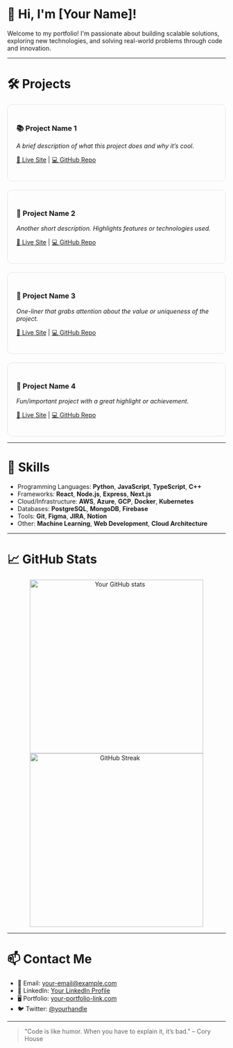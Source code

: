 # 👋 Hi, I'm [Your Name]!

Welcome to my portfolio! I'm passionate about building scalable solutions, exploring new technologies, and solving real-world problems through code and innovation. 

---

# 🛠️ Projects

<div style="display: flex; flex-wrap: wrap; gap: 20px;">

<!-- Project 1 -->
<div style="flex: 1 1 300px; border: 1px solid #e1e4e8; border-radius: 10px; padding: 20px;">
<h3>📚 Project Name 1</h3>
<p><em>A brief description of what this project does and why it’s cool.</em></p>
<p>
<a href="#">🔗 Live Site</a> | <a href="#">💻 GitHub Repo</a>
</p>
</div>

<!-- Project 2 -->
<div style="flex: 1 1 300px; border: 1px solid #e1e4e8; border-radius: 10px; padding: 20px;">
<h3>🎯 Project Name 2</h3>
<p><em>Another short description. Highlights features or technologies used.</em></p>
<p>
<a href="#">🔗 Live Site</a> | <a href="#">💻 GitHub Repo</a>
</p>
</div>

<!-- Project 3 -->
<div style="flex: 1 1 300px; border: 1px solid #e1e4e8; border-radius: 10px; padding: 20px;">
<h3>🌟 Project Name 3</h3>
<p><em>One-liner that grabs attention about the value or uniqueness of the project.</em></p>
<p>
<a href="#">🔗 Live Site</a> | <a href="#">💻 GitHub Repo</a>
</p>
</div>

<!-- Project 4 -->
<div style="flex: 1 1 300px; border: 1px solid #e1e4e8; border-radius: 10px; padding: 20px;">
<h3>🚀 Project Name 4</h3>
<p><em>Fun/important project with a great highlight or achievement.</em></p>
<p>
<a href="#">🔗 Live Site</a> | <a href="#">💻 GitHub Repo</a>
</p>
</div>

</div>

---

# 🧠 Skills

- Programming Languages: **Python**, **JavaScript**, **TypeScript**, **C++**
- Frameworks: **React**, **Node.js**, **Express**, **Next.js**
- Cloud/Infrastructure: **AWS**, **Azure**, **GCP**, **Docker**, **Kubernetes**
- Databases: **PostgreSQL**, **MongoDB**, **Firebase**
- Tools: **Git**, **Figma**, **JIRA**, **Notion**
- Other: **Machine Learning**, **Web Development**, **Cloud Architecture**

---

# 📈 GitHub Stats

<p align="center">
  <img src="https://github-readme-stats.vercel.app/api?username=your-github-username&show_icons=true&theme=radical" alt="Your GitHub stats" width="400"/>
  <img src="https://github-readme-streak-stats.herokuapp.com/?user=your-github-username&theme=radical" alt="GitHub Streak" width="400"/>
</p>

---

# 📫 Contact Me

- 📧 Email: [your-email@example.com](mailto:your-email@example.com)
- 💼 LinkedIn: [Your LinkedIn Profile](https://linkedin.com/in/your-linkedin)
- 🖥️ Portfolio: [your-portfolio-link.com](https://your-portfolio-link.com)
- 🐦 Twitter: [@yourhandle](https://twitter.com/yourhandle)

---

> "Code is like humor. When you have to explain it, it’s bad." – Cory House

